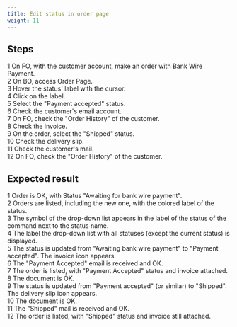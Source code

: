```yaml
---
title: Edit status in order page
weight: 11
---
```

## Steps

1	On FO, with the customer account, make an order with Bank Wire Payment.\
2	On BO, access Order Page.\
3	Hover the status' label with the cursor.\
4	Click on the label.\
5	Select the "Payment accepted" status.\
6	Check the customer's email account.\
7	On FO, check the "Order History" of the customer.\
8	Check the invoice.\
9	On the order, select the "Shipped" status.\
10	Check the delivery slip.\
11	Check the customer's mail.\
12	On FO, check the "Order History" of the customer.

## Expected result

1	Order is OK, with Status "Awaiting for bank wire payment".\
2	Orders are listed, including the new one, with the colored label of the status.\
3	The symbol of the drop-down list appears in the label of the status of the command next to the status name.\
4	The label the drop-down list with all statuses (except the current status) is displayed.\
5	The status is updated from "Awaiting bank wire payment" to "Payment accepted". The invoice icon appears.\
6	The "Payment Accepted" email is received and OK.\
7	The order is listed, with "Payment Accepted" status and invoice attached.\
8	The document is OK.\
9	The status is updated from "Payment accepted" (or similar) to "Shipped". The delivery slip icon appears.\
10	The document is OK.\
11	The "Shipped" mail is received and OK.\
12	The order is listed, with "Shipped" status and invoice still attached.

